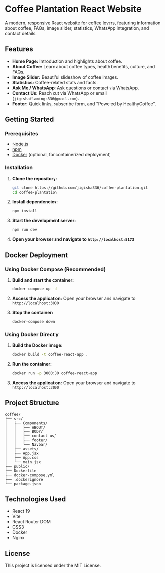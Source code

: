 # Coffee Plantation React Website

A modern, responsive React website for coffee lovers, featuring information about coffee, FAQs, image slider, statistics, WhatsApp integration, and contact details.

## Features

- **Home Page:** Introduction and highlights about coffee.
- **About Coffee:** Learn about coffee types, health benefits, culture, and FAQs.
- **Image Slider:** Beautiful slideshow of coffee images.
- **Statistics:** Coffee-related stats and facts.
- **Ask Me / WhatsApp:** Ask questions or contact via WhatsApp.
- **Contact Us:** Reach out via WhatsApp or email (`jigishaflamings336@gmail.com`).
- **Footer:** Quick links, subscribe form, and "Powered by HealthyCoffee".

## Getting Started

### Prerequisites

- [Node.js](https://nodejs.org/)
- [npm](https://www.npmjs.com/)
- [Docker](https://www.docker.com/) (optional, for containerized deployment)

### Installation

1. **Clone the repository:**
   ```bash
   git clone https://github.com/jigisha336/coffee-plantation.git
   cd coffee-plantation
   ```

2. **Install dependencies:**
   ```bash
   npm install
   ```

3. **Start the development server:**
   ```bash
   npm run dev
   ```

4. **Open your browser and navigate to `http://localhost:5173`**

## Docker Deployment

### Using Docker Compose (Recommended)

1. **Build and start the container:**
   ```bash
   docker-compose up -d
   ```

2. **Access the application:**
   Open your browser and navigate to `http://localhost:3000`

3. **Stop the container:**
   ```bash
   docker-compose down
   ```

### Using Docker Directly

1. **Build the Docker image:**
   ```bash
   docker build -t coffee-react-app .
   ```

2. **Run the container:**
   ```bash
   docker run -p 3000:80 coffee-react-app
   ```

3. **Access the application:**
   Open your browser and navigate to `http://localhost:3000`

## Project Structure

```
coffee/
├── src/
│   ├── Components/
│   │   ├── ABOUT/
│   │   ├── BODY/
│   │   ├── contact us/
│   │   ├── footer/
│   │   └── Navbar/
│   ├── assets/
│   ├── App.jsx
│   ├── App.css
│   └── main.jsx
├── public/
├── Dockerfile
├── docker-compose.yml
├── .dockerignore
└── package.json
```

## Technologies Used

- React 19
- Vite
- React Router DOM
- CSS3
- Docker
- Nginx

## License

This project is licensed under the MIT License.
